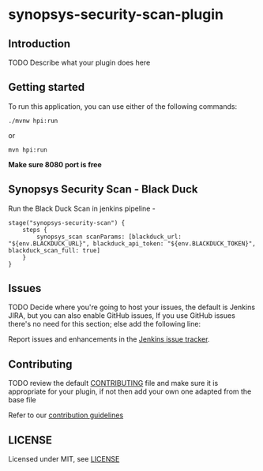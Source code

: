 # synopsys-security-scan-plugin

## Introduction

TODO Describe what your plugin does here

## Getting started

To run this application, you can use either of the following commands:


```
./mvnw hpi:run
```

or

```
mvn hpi:run
```

**Make sure 8080 port is free**

## Synopsys Security Scan - Black Duck
Run the Black Duck Scan in jenkins pipeline - 
```
stage("synopsys-security-scan") {
    steps {
        synopsys_scan scanParams: [blackduck_url: "${env.BLACKDUCK_URL}", blackduck_api_token: "${env.BLACKDUCK_TOKEN}", blackduck_scan_full: true]
    }
}
```

## Issues

TODO Decide where you're going to host your issues, the default is Jenkins JIRA, but you can also enable GitHub issues,
If you use GitHub issues there's no need for this section; else add the following line:

Report issues and enhancements in the [Jenkins issue tracker](https://issues.jenkins.io/).

## Contributing

TODO review the default [CONTRIBUTING](https://github.com/jenkinsci/.github/blob/master/CONTRIBUTING.md) file and make sure it is appropriate for your plugin, if not then add your own one adapted from the base file

Refer to our [contribution guidelines](https://github.com/jenkinsci/.github/blob/master/CONTRIBUTING.md)

## LICENSE

Licensed under MIT, see [LICENSE](LICENSE.md)

